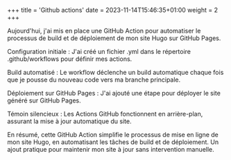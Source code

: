 +++
title = 'Github actions'
date = 2023-11-14T15:46:35+01:00
weight = 2
+++

Aujourd'hui, j'ai mis en place une GitHub Action pour automatiser le processus de build et de déploiement de mon site Hugo sur GitHub Pages.

Configuration initiale : J'ai créé un fichier .yml dans le répertoire .github/workflows pour définir mes actions.

Build automatisé : Le workflow déclenche un build automatique chaque fois que je pousse du nouveau code vers ma branche principale.

Déploiement sur GitHub Pages : J'ai ajouté une étape pour déployer le site généré sur GitHub Pages.

Témoin silencieux : Les Actions GitHub fonctionnent en arrière-plan, assurant la mise à jour automatique du site.

En résumé, cette GitHub Action simplifie le processus de mise en ligne de mon site Hugo, en automatisant les tâches de build et de déploiement. Un ajout pratique pour maintenir mon site à jour sans intervention manuelle.
